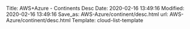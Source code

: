 Title: AWS+Azure - Continents Desc
Date: 2020-02-16 13:49:16
Modified: 2020-02-16 13:49:16
Save_as: AWS-Azure/continent/desc.html
url: AWS-Azure/continent/desc.html
Template: cloud-list-template